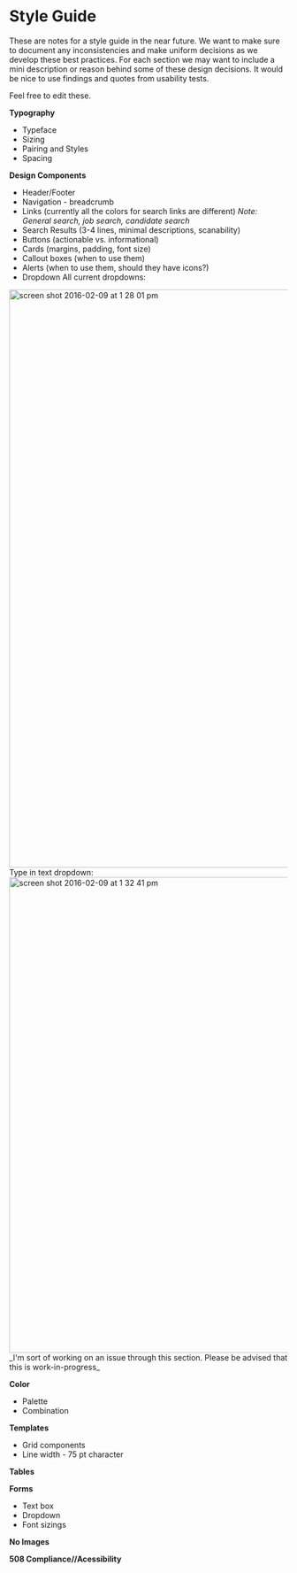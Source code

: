 # Style Guide

These are notes for a style guide in the near future.
We want to make sure to document any inconsistencies and make uniform decisions as we develop these best practices.
For each section we may want to include a mini description or reason behind some of these design decisions. 
It would be nice to use findings and quotes from usability tests.

Feel free to edit these.

**Typography**
  - Typeface
  - Sizing
  - Pairing and Styles
  - Spacing

**Design Components**
  - Header/Footer
  - Navigation - breadcrumb
  - Links (currently all the colors for search links are different) 
    _Note: General search, job search, candidate search_
  - Search Results (3-4 lines, minimal descriptions, scanability)
  - Buttons (actionable vs. informational)
  - Cards (margins, padding, font size)
  - Callout boxes (when to use them)
  - Alerts (when to use them, should they have icons?)
  - Dropdown
        All current dropdowns:
<img width="1045" alt="screen shot 2016-02-09 at 1 28 01 pm" src="https://cloud.githubusercontent.com/assets/13420618/12926748/d7ad03d4-cf32-11e5-9ce1-17cd95d4dba3.png">
        Type in text dropdown:
        <img width="860" alt="screen shot 2016-02-09 at 1 32 41 pm" src="https://cloud.githubusercontent.com/assets/13420618/12926715/b52ece32-cf32-11e5-8a9b-b046f6e02c5a.png">
_I'm sort of working on an issue through this section. Please be advised that this is work-in-progress_

**Color**
  - Palette
  - Combination

**Templates**
 - Grid components
 - Line width - 75 pt character 
 
**Tables**

**Forms**
  - Text box
  - Dropdown
  - Font sizings

**No Images**

**508 Compliance//Acessibility**


